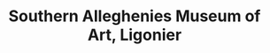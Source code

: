 ---
layout: repo
title: "Southern Alleghenies Museum of Art, Ligonier"
id: 14403
permalink: repos/14403/
---